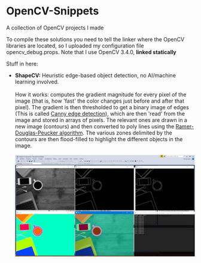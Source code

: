 # OpenCV-Snippets
A collection of OpenCV projects I made

To compile these solutions you need to tell the linker where the OpenCV libraries are located, so I uploaded my configuration file opencv_debug.props. Note that I use OpenCV 3.4.0, **linked statically**

Stuff in here:
<br>

+ **ShapeCV:** Heuristic edge-based object detection, no AI/machine learning involved. <br><br> How it works: computes the gradient magnitude for every pixel of the image (that is, how 'fast' the color changes just before and after that pixel). The gradient is then thresholded to get a binary image of edges (This is called [Canny edge detection](http://opencv-python-tutroals.readthedocs.io/en/latest/py_tutorials/py_imgproc/py_canny/py_canny.html)), which are then 'read' from the image and stored in arrays of pixels. The relevant ones are drawn in a new image (contours) and then converted to poly lines using the [Ramer-Douglas-Peucker algorithm](http://en.wikipedia.org/wiki/Ramer-Douglas-Peucker_algorithm). The various zones delimited by the contours are then flood-filled to highlight the different objects in the image. <br> <br> ![](https://raw.githubusercontent.com/SimoDax/OpenCV-Snippets/master/ShapeCV/example.jpg "Sample")
